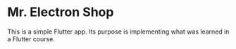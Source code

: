 # Mr. Electron Shop

This is a simple Flutter app. Its purpose is implementing what was learned in a Flutter course.
